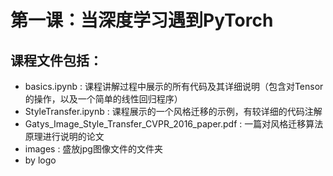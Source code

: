 # 第一课：当深度学习遇到PyTorch

## 课程文件包括：

- basics.ipynb : 课程讲解过程中展示的所有代码及其详细说明（包含对Tensor的操作，以及一个简单的线性回归程序）
- StyleTransfer.ipynb : 课程展示的一个风格迁移的示例，有较详细的代码注解
- Gatys_Image_Style_Transfer_CVPR_2016_paper.pdf : 一篇对风格迁移算法原理进行说明的论文
- images : 盛放jpg图像文件的文件夹
- by logo